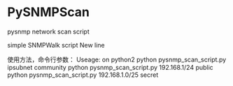 # PySNMPScan
pysnmp network scan script  

simple SNMPWalk script 
New line

使用方法，命令行参数：
Useage: on python2
python pysnmp_scan_script.py ipsubnet community
python pysnmp_scan_script.py 192.168.1/24 public
python pysnmp_scan_script.py 192.168.1.0/25 secret
